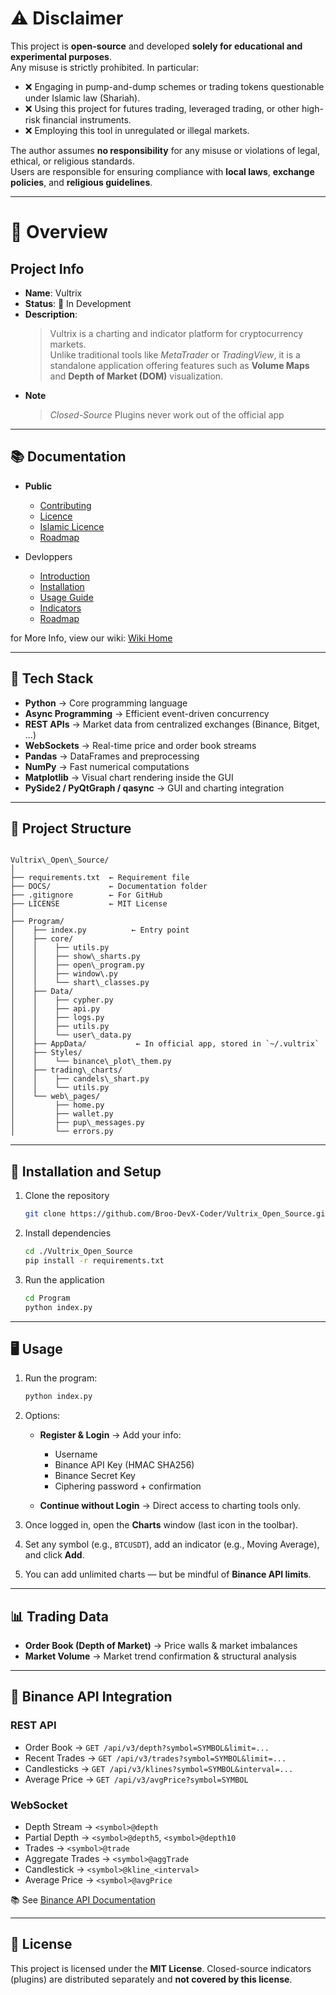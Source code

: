 # ⚠️ Disclaimer
This project is **open-source** and developed **solely for educational and experimental purposes**.  
Any misuse is strictly prohibited. In particular:

- ❌ Engaging in pump-and-dump schemes or trading tokens questionable under Islamic law (Shariah).  
- ❌ Using this project for futures trading, leveraged trading, or other high-risk financial instruments.  
- ❌ Employing this tool in unregulated or illegal markets.  

The author assumes **no responsibility** for any misuse or violations of legal, ethical, or religious standards.  
Users are responsible for ensuring compliance with **local laws**, **exchange policies**, and **religious guidelines**.  

---

# 📖 Overview

## Project Info
- **Name**: Vultrix  
- **Status**: 🚧 In Development  
- **Description**:  
  > Vultrix is a charting and indicator platform for cryptocurrency markets.  
  > Unlike traditional tools like *MetaTrader* or *TradingView*, it is a standalone application offering features such as **Volume Maps** and **Depth of Market (DOM)** visualization.
- **Note**
  > _Closed-Source_ Plugins never work out of the official app

---

## 📚 Documentation

- **Public**
  - [Contributing](./CONTRIBUTING.md)
  - [Licence](../LICENSE)
  - [Islamic Licence](./LICENCE_ISLAMIC.md)
  - [Roadmap](./ROADMAP.md)

- Devloppers
  - [Introduction](./docs/introduction.md)
  - [Installation](./docs/installation.md)
  - [Usage Guide](./docs/usage.md)
  - [Indicators](./docs/indicators.md)
  - [Roadmap](./docs/roadmap.md)

for More Info, view our wiki: [Wiki Home](https://github.com/Broo-DevX-Coder/Vultrix_Open_Source/wiki)

---

## 🔧 Tech Stack
- **Python** → Core programming language  
- **Async Programming** → Efficient event-driven concurrency  
- **REST APIs** → Market data from centralized exchanges (Binance, Bitget, …)  
- **WebSockets** → Real-time price and order book streams  
- **Pandas** → DataFrames and preprocessing  
- **NumPy** → Fast numerical computations  
- **Matplotlib** → Visual chart rendering inside the GUI  
- **PySide2 / PyQtGraph / qasync** → GUI and charting integration  

---

## 📂 Project Structure

```

Vultrix\_Open\_Source/
│
├── requirements.txt  ← Requirement file
├── DOCS/             ← Documentation folder
├── .gitignore        ← For GitHub
├── LICENSE           ← MIT License
│
├── Program/
│    ├── index.py          ← Entry point
│    ├── core/
│    │    ├── utils.py
│    │    ├── show\_sharts.py
│    │    ├── open\_program.py
│    │    ├── window\.py
│    │    └── shart\_classes.py
│    ├── Data/
│    │    ├── cypher.py
│    │    ├── api.py
│    │    ├── logs.py
│    │    ├── utils.py
│    │    └── user\_data.py
│    ├── AppData/           ← In official app, stored in `~/.vultrix`
│    ├── Styles/
│    │    └── binance\_plot\_them.py
│    ├── trading\_charts/
│    │    ├── candels\_shart.py
│    │    └── utils.py
│    └── web\_pages/
│         ├── home.py
│         ├── wallet.py
│         ├── pup\_messages.py
│         └── errors.py

```

---

## 🚀 Installation and Setup

1. Clone the repository  
   ```bash
   git clone https://github.com/Broo-DevX-Coder/Vultrix_Open_Source.git
   ```

2. Install dependencies

   ```bash
   cd ./Vultrix_Open_Source
   pip install -r requirements.txt
   ```

3. Run the application

   ```bash
   cd Program
   python index.py
   ```

---

## 🖥️ Usage

1. Run the program:

   ```bash
   python index.py
   ```

2. Options:

   * **Register & Login** → Add your info:

     * Username
     * Binance API Key (HMAC SHA256)
     * Binance Secret Key
     * Ciphering password + confirmation
   * **Continue without Login** → Direct access to charting tools only.

3. Once logged in, open the **Charts** window (last icon in the toolbar).

4. Set any symbol (e.g., `BTCUSDT`), add an indicator (e.g., Moving Average), and click **Add**.

5. You can add unlimited charts — but be mindful of **Binance API limits**.

---

## 📊 Trading Data

* **Order Book (Depth of Market)** → Price walls & market imbalances
* **Market Volume** → Market trend confirmation & structural analysis

---

## 🔗 Binance API Integration

### REST API

* Order Book → `GET /api/v3/depth?symbol=SYMBOL&limit=...`
* Recent Trades → `GET /api/v3/trades?symbol=SYMBOL&limit=...`
* Candlesticks → `GET /api/v3/klines?symbol=SYMBOL&interval=...`
* Average Price → `GET /api/v3/avgPrice?symbol=SYMBOL`

### WebSocket

* Depth Stream → `<symbol>@depth`
* Partial Depth → `<symbol>@depth5`, `<symbol>@depth10`
* Trades → `<symbol>@trade`
* Aggregate Trades → `<symbol>@aggTrade`
* Candlestick → `<symbol>@kline_<interval>`
* Average Price → `<symbol>@avgPrice`

📚 See [Binance API Documentation](https://binance-docs.github.io/apidocs/)

---

## 📜 License

This project is licensed under the **MIT License**.
Closed-source indicators (plugins) are distributed separately and **not covered by this license**.
